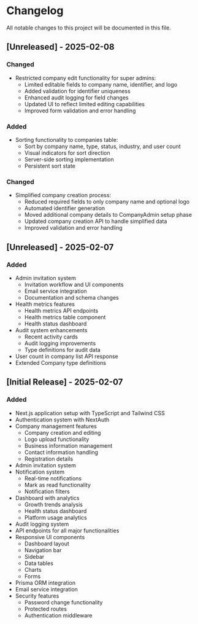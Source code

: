 # Changelog

All notable changes to this project will be documented in this file.

## [Unreleased] - 2025-02-08

### Changed
- Restricted company edit functionality for super admins:
  - Limited editable fields to company name, identifier, and logo
  - Added validation for identifier uniqueness
  - Enhanced audit logging for field changes
  - Updated UI to reflect limited editing capabilities
  - Improved form validation and error handling

### Added
- Sorting functionality to companies table:
  - Sort by company name, type, status, industry, and user count
  - Visual indicators for sort direction
  - Server-side sorting implementation
  - Persistent sort state

### Changed
- Simplified company creation process:
  - Reduced required fields to only company name and optional logo
  - Automated identifier generation
  - Moved additional company details to CompanyAdmin setup phase
  - Updated company creation API to handle simplified data
  - Improved validation and error handling

## [Unreleased] - 2025-02-07

### Added
- Admin invitation system
  - Invitation workflow and UI components
  - Email service integration
  - Documentation and schema changes
- Health metrics features
  - Health metrics API endpoints
  - Health metrics table component
  - Health status dashboard
- Audit system enhancements
  - Recent activity cards
  - Audit logging improvements
  - Type definitions for audit data
- User count in company list API response
- Extended Company type definitions

## [Initial Release] - 2025-02-07

### Added
- Next.js application setup with TypeScript and Tailwind CSS
- Authentication system with NextAuth
- Company management features
  - Company creation and editing
  - Logo upload functionality
  - Business information management
  - Contact information handling
  - Registration details
- Admin invitation system
- Notification system
  - Real-time notifications
  - Mark as read functionality
  - Notification filters
- Dashboard with analytics
  - Growth trends analysis
  - Health status dashboard
  - Platform usage analytics
- Audit logging system
- API endpoints for all major functionalities
- Responsive UI components
  - Dashboard layout
  - Navigation bar
  - Sidebar
  - Data tables
  - Charts
  - Forms
- Prisma ORM integration
- Email service integration
- Security features
  - Password change functionality
  - Protected routes
  - Authentication middleware